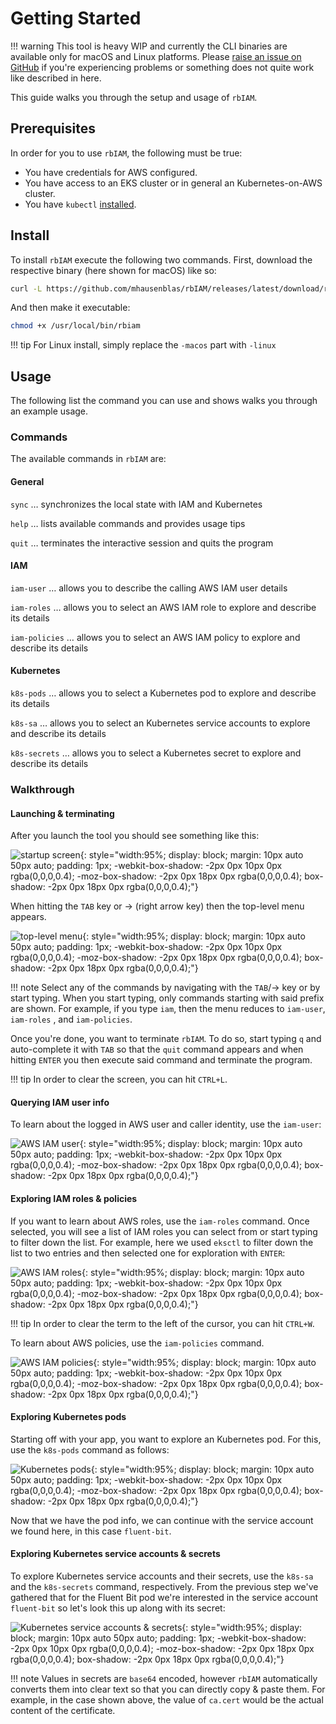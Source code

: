 # Getting Started

!!! warning
    This tool is heavy WIP and currently the CLI binaries are available only for macOS and Linux platforms. Please [raise an issue on GitHub](https://github.com/mhausenblas/rbIAM/issues?q=is%3Aissue+is%3Aopen+sort%3Aupdated-desc) if you're experiencing problems or something does not quite work like described in here.

This guide walks you through the setup and usage of `rbIAM`.

## Prerequisites

In order for you to use `rbIAM`, the following must be true:

- You have credentials for AWS configured.
- You have access to an EKS cluster or in general an Kubernetes-on-AWS cluster.
- You have `kubectl` [installed](https://kubernetes.io/docs/tasks/tools/install-kubectl/).

## Install

To install `rbIAM` execute the following two commands. First, download
the respective binary (here shown for macOS) like so:

```sh
curl -L https://github.com/mhausenblas/rbIAM/releases/latest/download/rbiam-macos -o /usr/local/bin/rbiam
```

And then make it executable:

```sh
chmod +x /usr/local/bin/rbiam
```

!!! tip
    For Linux install, simply replace the `-macos` part with `-linux`

## Usage

The following list the command you can use and shows walks you through an example usage.

### Commands

The available commands in `rbIAM` are:

#### General

`sync` … synchronizes the local state with IAM and Kubernetes

`help` … lists available commands and provides usage tips

`quit` … terminates the interactive session and quits the program

#### IAM

`iam-user` … allows you to describe the calling AWS IAM user details

`iam-roles` … allows you to select an AWS IAM role to explore and describe its details

`iam-policies` … allows you to select an AWS IAM policy to explore and describe its details

#### Kubernetes

`k8s-pods` … allows you to select a Kubernetes pod to explore and describe its details

`k8s-sa` … allows you to select an Kubernetes service accounts to explore and describe its details

`k8s-secrets` … allows you to select a Kubernetes secret to explore and describe its details

### Walkthrough

#### Launching & terminating

After you launch the tool you should see something like this:

![startup screen](img/w_startup.png){: style="width:95%; display: block; margin: 10px auto 50px auto; padding: 1px; -webkit-box-shadow: -2px 0px 10px 0px rgba(0,0,0,0.4); -moz-box-shadow: -2px 0px 18px 0px rgba(0,0,0,0.4); box-shadow: -2px 0px 18px 0px rgba(0,0,0,0.4);"}

When hitting the `TAB` key or → (right arrow key) then the top-level menu appears.

![top-level menu](img/w_toplevelmenu.png){: style="width:95%; display: block; margin: 10px auto 50px auto; padding: 1px; -webkit-box-shadow: -2px 0px 10px 0px rgba(0,0,0,0.4); -moz-box-shadow: -2px 0px 18px 0px rgba(0,0,0,0.4); box-shadow: -2px 0px 18px 0px rgba(0,0,0,0.4);"}

!!! note
    Select any of the commands by navigating with the `TAB`/→ key or by start typing.
    When you start typing, only commands starting with said prefix are shown. For example,
    if you type `iam`, then the menu reduces to `iam-user`, `iam-roles` , and `iam-policies`.

Once you're done, you want to terminate `rbIAM`. To do so, start typing `q` and auto-complete 
it with `TAB` so that the `quit` command appears and when hitting `ENTER` you then execute said 
command and terminate the program.

!!! tip
    In order to clear the screen, you can hit `CTRL+L`.

#### Querying IAM user info

To learn about the logged in AWS user and caller identity, use the `iam-user`:

![AWS IAM user](img/w_iam_user.png){: style="width:95%; display: block; margin: 10px auto 50px auto; padding: 1px; -webkit-box-shadow: -2px 0px 10px 0px rgba(0,0,0,0.4); -moz-box-shadow: -2px 0px 18px 0px rgba(0,0,0,0.4); box-shadow: -2px 0px 18px 0px rgba(0,0,0,0.4);"}

#### Exploring IAM roles & policies

If you want to learn about AWS roles, use the `iam-roles` command. Once selected,
you will see a list of IAM roles you can select from or start typing to filter
down the list. For example, here we used `eksctl` to filter down the list to two
entries and then selected one for exploration with `ENTER`:

![AWS IAM roles](img/w_iam_roles.png){: style="width:95%; display: block; margin: 10px auto 50px auto; padding: 1px; -webkit-box-shadow: -2px 0px 10px 0px rgba(0,0,0,0.4); -moz-box-shadow: -2px 0px 18px 0px rgba(0,0,0,0.4); box-shadow: -2px 0px 18px 0px rgba(0,0,0,0.4);"}

!!! tip
    In order to clear the term to the left of the cursor, you can hit `CTRL+W`.

To learn about AWS policies, use the `iam-policies` command.

![AWS IAM policies](img/w_iam_policies.png){: style="width:95%; display: block; margin: 10px auto 50px auto; padding: 1px; -webkit-box-shadow: -2px 0px 10px 0px rgba(0,0,0,0.4); -moz-box-shadow: -2px 0px 18px 0px rgba(0,0,0,0.4); box-shadow: -2px 0px 18px 0px rgba(0,0,0,0.4);"}


#### Exploring Kubernetes pods

Starting off with your app, you want to explore an Kubernetes pod. For this, use
the `k8s-pods` command as follows:

![Kubernetes pods](img/w_k8s_pods.png){: style="width:95%; display: block; margin: 10px auto 50px auto; padding: 1px; -webkit-box-shadow: -2px 0px 10px 0px rgba(0,0,0,0.4); -moz-box-shadow: -2px 0px 18px 0px rgba(0,0,0,0.4); box-shadow: -2px 0px 18px 0px rgba(0,0,0,0.4);"}

Now that we have the pod info, we can continue with the service account we found
here, in this case `fluent-bit`.

#### Exploring Kubernetes service accounts & secrets

To explore Kubernetes service accounts and their secrets, use the `k8s-sa` and 
the `k8s-secrets` command, respectively. From the previous step we've gathered
that for the Fluent Bit pod we're interested in the service account `fluent-bit` 
so let's look this up along with its secret:

![Kubernetes service accounts & secrets](img/w_k8s_sa_secret.png){: style="width:95%; display: block; margin: 10px auto 50px auto; padding: 1px; -webkit-box-shadow: -2px 0px 10px 0px rgba(0,0,0,0.4); -moz-box-shadow: -2px 0px 18px 0px rgba(0,0,0,0.4); box-shadow: -2px 0px 18px 0px rgba(0,0,0,0.4);"}

!!! note
    Values in secrets are `base64` encoded, however `rbIAM` automatically converts
    them into clear text so that you can directly copy & paste them. For example,
    in the case shown above, the value of `ca.cert` would be the actual content of
    the certificate.